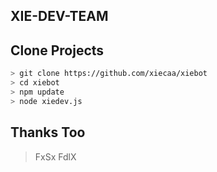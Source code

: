 ## XIE-DEV-TEAM


## Clone Projects

```bash
> git clone https://github.com/xiecaa/xiebot
> cd xiebot
> npm update
> node xiedev.js
```

## Thanks Too

> FxSx
> FdlX
